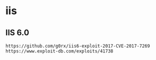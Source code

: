 # iis

## IIS 6.0

```
https://github.com/g0rx/iis6-exploit-2017-CVE-2017-7269
https://www.exploit-db.com/exploits/41738
```
